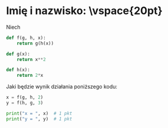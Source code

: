 # Imię i nazwisko:  \vspace{20pt}

Niech

```py
def f(g, h, x):
    return g(h(x))

def g(x):
    return x**2

def h(x):
    return 2*x
```

Jaki będzie wynik działania poniższego kodu:

```py
x = f(g, h, 2)
y = f(h, g, 3)

print("x = ", x)  # 1 pkt
print("y = ", y)  # 1 pkt
```

